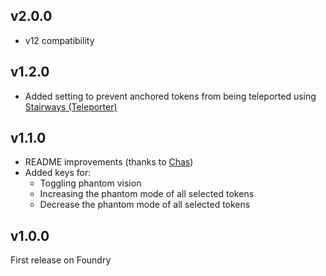 ## v2.0.0
- v12 compatibility

## v1.2.0
- Added setting to prevent anchored tokens from being teleported using [Stairways (Teleporter)](https://foundryvtt.com/packages/stairways)

## v1.1.0
- README improvements (thanks to [Chas](https://github.com/ChasarooniZ))
- Added keys for:
  - Toggling phantom vision
  - Increasing the phantom mode of all selected tokens
  - Decrease the phantom mode of all selected tokens

## v1.0.0
First release on Foundry
